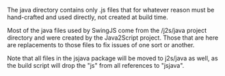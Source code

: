 The java directory contains only .js files that for whatever reason must be hand-crafted and used directly, not created at build time.

Most of the java files used by SwingJS come from the /j2s/java project directory and were created by the Java2Script project. Those that are here are replacements to those files to fix issues of one sort or another. 

Note that all files in the jsjava package will be moved to j2s/java as well, as the build script will drop the "js" from all references to "jsjava". 

